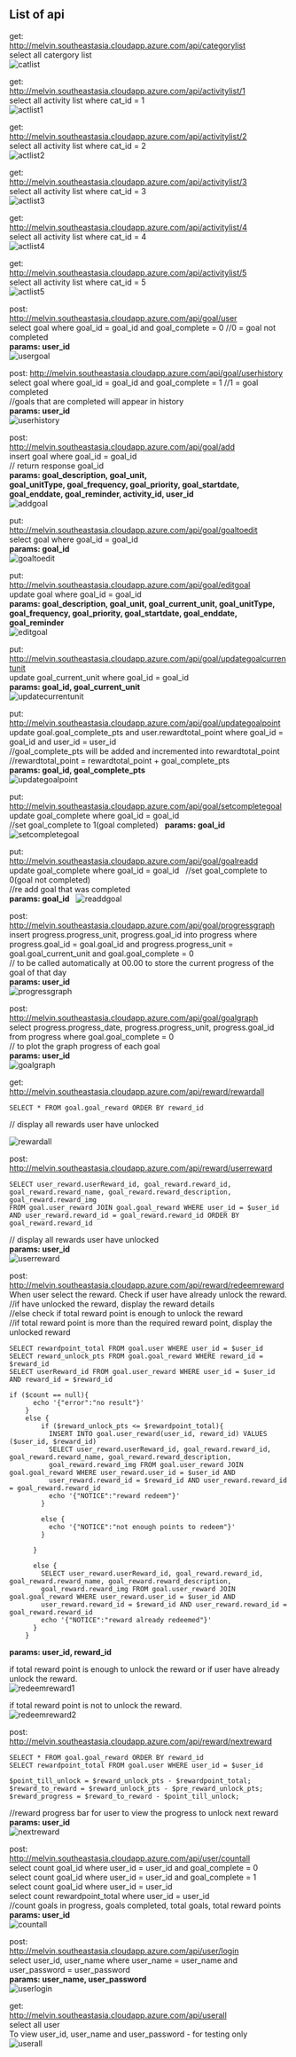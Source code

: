 ## List of api

get:  
http://melvin.southeastasia.cloudapp.azure.com/api/categorylist  
select all catergory list  
![catlist](https://raw.githubusercontent.com/melzzkwok/goal/my-edit/screenshot/categorylist.PNG)

get:  
http://melvin.southeastasia.cloudapp.azure.com/api/activitylist/1  
select all activity list where cat_id = 1  
![actlist1](https://raw.githubusercontent.com/melzzkwok/goal/my-edit/screenshot/activitylist1.PNG)

get:  
http://melvin.southeastasia.cloudapp.azure.com/api/activitylist/2  
select all activity list where cat_id = 2  
![actlist2](https://raw.githubusercontent.com/melzzkwok/goal/my-edit/screenshot/activitylist2.PNG)

get:  
http://melvin.southeastasia.cloudapp.azure.com/api/activitylist/3  
select all activity list where cat_id = 3  
![actlist3](https://raw.githubusercontent.com/melzzkwok/goal/my-edit/screenshot/activitylist3.PNG)

get:  
http://melvin.southeastasia.cloudapp.azure.com/api/activitylist/4  
select all activity list where cat_id = 4  
![actlist4](https://raw.githubusercontent.com/melzzkwok/goal/my-edit/screenshot/activitylist4.PNG)

get:  
http://melvin.southeastasia.cloudapp.azure.com/api/activitylist/5  
select all activity list where cat_id = 5  
![actlist5](https://raw.githubusercontent.com/melzzkwok/goal/my-edit/screenshot/activitylist5.PNG)

post:  
http://melvin.southeastasia.cloudapp.azure.com/api/goal/user  
select goal where goal_id = goal_id and goal_complete = 0 //0 = goal not completed  
**params: user_id**  
![usergoal](https://raw.githubusercontent.com/melzzkwok/goal/my-edit/screenshot/usergoal.PNG)

post: 
http://melvin.southeastasia.cloudapp.azure.com/api/goal/userhistory  
select goal where goal_id = goal_id and goal_complete = 1 //1 = goal completed  
//goals that are completed will appear in history  
**params: user_id**  
![userhistory](https://raw.githubusercontent.com/melzzkwok/goal/my-edit/screenshot/userhistory.PNG)

post:  
http://melvin.southeastasia.cloudapp.azure.com/api/goal/add  
insert goal where goal_id = goal_id  
// return response goal_id  
**params: goal_description, 
        goal_unit,  
        goal_unitType, 
        goal_frequency, 
        goal_priority, 
        goal_startdate, 
        goal_enddate, 
        goal_reminder, 
        activity_id, 
        user_id**  
![addgoal](https://raw.githubusercontent.com/melzzkwok/goal/my-edit/screenshot/addgoal.PNG)
        
put:  
http://melvin.southeastasia.cloudapp.azure.com/api/goal/goaltoedit  
select goal where goal_id = goal_id  
**params: goal_id**  
![goaltoedit](https://raw.githubusercontent.com/melzzkwok/goal/my-edit/screenshot/goaltoedit.PNG)

put:  
http://melvin.southeastasia.cloudapp.azure.com/api/goal/editgoal  
update goal where goal_id = goal_id  
**params: goal_description, 
        goal_unit, 
        goal_current_unit, 
        goal_unitType, 
        goal_frequency, 
        goal_priority, 
        goal_startdate, 
        goal_enddate, 
        goal_reminder**  
![editgoal](https://raw.githubusercontent.com/melzzkwok/goal/my-edit/screenshot/editgoal.PNG)

put:  
http://melvin.southeastasia.cloudapp.azure.com/api/goal/updategoalcurrentunit  
update goal_current_unit where goal_id = goal_id  
**params: goal_id, 
        goal_current_unit**  
![updatecurrentunit](https://raw.githubusercontent.com/melzzkwok/goal/my-edit/screenshot/updatecurrentunit.PNG)

put:  
http://melvin.southeastasia.cloudapp.azure.com/api/goal/updategoalpoint  
update goal.goal_complete_pts and user.rewardtotal_point where goal_id = goal_id and user_id = user_id  
//goal_complete_pts will be added and incremented into rewardtotal_point  
//rewardtotal_point = rewardtotal_point + goal_complete_pts  
**params: goal_id, 
        goal_complete_pts**  
![updategoalpoint](https://raw.githubusercontent.com/melzzkwok/goal/my-edit/screenshot/updategoalpoint.PNG)
 
put:  
http://melvin.southeastasia.cloudapp.azure.com/api/goal/setcompletegoal  
update goal_complete where goal_id = goal_id  
//set goal_complete to 1(goal completed)  
**params: goal_id**  
![setcompletegoal](https://raw.githubusercontent.com/melzzkwok/goal/my-edit/screenshot/setcompletegoal.PNG)

put:  
http://melvin.southeastasia.cloudapp.azure.com/api/goal/goalreadd  
update goal_complete where goal_id = goal_id  
//set goal_complete to 0(goal not completed)  
//re add goal that was completed  
**params: goal_id**  
![readdgoal](https://raw.githubusercontent.com/melzzkwok/goal/my-edit/screenshot/readdgoal.PNG)

post:  
http://melvin.southeastasia.cloudapp.azure.com/api/goal/progressgraph  
insert progress.progress_unit, progress.goal_id into progress where progress.goal_id = goal.goal_id and progress.progress_unit = goal.goal_current_unit and goal.goal_complete = 0  
// to be called automatically at 00.00 to store the current progress of the goal of that day  
**params: user_id**  
![progressgraph](https://raw.githubusercontent.com/melzzkwok/goal/my-edit/screenshot/progressgraph.PNG)

post:  
http://melvin.southeastasia.cloudapp.azure.com/api/goal/goalgraph  
select progress.progress_date, progress.progress_unit, progress.goal_id from progress where goal.goal_complete = 0  
// to plot the graph progress of each goal  
**params: user_id**  
![goalgraph](https://raw.githubusercontent.com/melzzkwok/goal/my-edit/screenshot/goalgraph.PNG)

get:  
http://melvin.southeastasia.cloudapp.azure.com/api/reward/rewardall  
```
SELECT * FROM goal.goal_reward ORDER BY reward_id
```
// display all rewards user have unlocked  

![rewardall](https://raw.githubusercontent.com/melzzkwok/goal/my-edit/screenshot/rewardall.PNG)

post:  
http://melvin.southeastasia.cloudapp.azure.com/api/reward/userreward  
```
SELECT user_reward.userReward_id, goal_reward.reward_id, goal_reward.reward_name, goal_reward.reward_description, goal_reward.reward_img
FROM goal.user_reward JOIN goal.goal_reward WHERE user_id = $user_id AND user_reward.reward_id = goal_reward.reward_id ORDER BY goal_reward.reward_id
```
// display all rewards user have unlocked  
**params: user_id**  
![userreward](https://raw.githubusercontent.com/melzzkwok/goal/my-edit/screenshot/userreward.PNG)

post:  
http://melvin.southeastasia.cloudapp.azure.com/api/reward/redeemreward  
When user select the reward. Check if user have already unlock the reward.  
//if have unlocked the reward, display the reward details  
//else check if total reward point is enough to unlock the reward  
//if total reward point is more than the required reward point, display the unlocked reward  
```
SELECT rewardpoint_total FROM goal.user WHERE user_id = $user_id
SELECT reward_unlock_pts FROM goal.goal_reward WHERE reward_id = $reward_id
SELECT userReward_id FROM goal.user_reward WHERE user_id = $user_id AND reward_id = $reward_id

if ($count == null){
      echo '{"error":"no result"}'
    }
    else {
        if ($reward_unlock_pts <= $rewardpoint_total){
          INSERT INTO goal.user_reward(user_id, reward_id) VALUES ($user_id, $reward_id)
          SELECT user_reward.userReward_id, goal_reward.reward_id, goal_reward.reward_name, goal_reward.reward_description, 
          goal_reward.reward_img FROM goal.user_reward JOIN goal.goal_reward WHERE user_reward.user_id = $user_id AND 
          user_reward.reward_id = $reward_id AND user_reward.reward_id = goal_reward.reward_id
          echo '{"NOTICE":"reward redeem"}'
        }

        else {
          echo '{"NOTICE":"not enough points to redeem"}'
        }

      }

      else {
        SELECT user_reward.userReward_id, goal_reward.reward_id, goal_reward.reward_name, goal_reward.reward_description, 
        goal_reward.reward_img FROM goal.user_reward JOIN goal.goal_reward WHERE user_reward.user_id = $user_id AND 
        user_reward.reward_id = $reward_id AND user_reward.reward_id = goal_reward.reward_id
        echo '{"NOTICE":"reward already redeemed"}'
      }
    }
```
**params: user_id, 
        reward_id**  
  
if total reward point is enough to unlock the reward or if user have already unlock the reward.  
![redeemreward1](https://raw.githubusercontent.com/melzzkwok/goal/my-edit/screenshot/redeemreward1.PNG)  
  
if total reward point is not to unlock the reward.  
![redeemreward2](https://raw.githubusercontent.com/melzzkwok/goal/my-edit/screenshot/redeemreward2.PNG)  

post:  
http://melvin.southeastasia.cloudapp.azure.com/api/reward/nextreward  
```
SELECT * FROM goal.goal_reward ORDER BY reward_id  
SELECT rewardpoint_total FROM goal.user WHERE user_id = $user_id

$point_till_unlock = $reward_unlock_pts - $rewardpoint_total;
$reward_to_reward = $reward_unlock_pts - $pre_reward_unlock_pts;
$reward_progress = $reward_to_reward - $point_till_unlock;
```
//reward progress bar for user to view the progress to unlock next reward  
**params: user_id**  
![nextreward](https://raw.githubusercontent.com/melzzkwok/goal/my-edit/screenshot/nextreward.PNG)

post:  
http://melvin.southeastasia.cloudapp.azure.com/api/user/countall  
select count goal_id where user_id = user_id and goal_complete = 0    
select count goal_id where user_id = user_id and goal_complete = 1  
select count goal_id where user_id = user_id  
select count rewardpoint_total where user_id = user_id  
//count goals in progress, goals completed, total goals, total reward points  
**params: user_id**  
![countall](https://raw.githubusercontent.com/melzzkwok/goal/my-edit/screenshot/countall.PNG)

post:  
http://melvin.southeastasia.cloudapp.azure.com/api/user/login  
select user_id, user_name where user_name = user_name and user_password = user_password  
**params: user_name, 
        user_password**  
![userlogin](https://raw.githubusercontent.com/melzzkwok/goal/my-edit/screenshot/userlogin.PNG)

get:  
http://melvin.southeastasia.cloudapp.azure.com/api/userall  
select all user  
To view user_id, user_name and user_password - for testing only  
![userall](https://raw.githubusercontent.com/melzzkwok/goal/my-edit/screenshot/userall.PNG)
        
